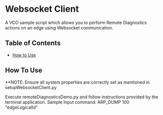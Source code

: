 # Websocket Client

A VCO sample script which allows you to perform Remote Diagnostics actions on an edge using Websocket communication.

## Table of Contents

* [How to Use](#how-to-use)


## How To Use
**NOTE: Ensure all system properties are correctly set as mentioned in setupWebsocketClient.py

Execute remoteDiagnosticsDemo.py and follow instructions provided by the terminal application.
Sample Input command:
ARP_DUMP 100 "edgeLogicalId"